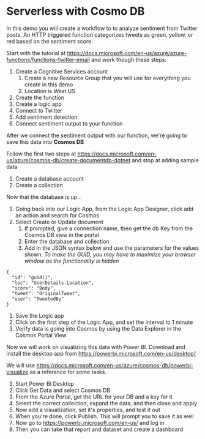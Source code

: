 # Serverless with Cosmo DB

In this demo you will create a workflow to to analyze sentiment from Twitter posts. An HTTP triggered function categorizes tweets as green, yellow, or red based on the sentiment score.

Start with the tutorial at https://docs.microsoft.com/en-us/azure/azure-functions/functions-twitter-email and work though these steps:
1. Create a Cognitive Services account
    1. Create a new Resource Group that you will use for everything you create in this demo
	1. Location is West US
1. Create the function
1. Create a logic app
1. Connect to Twitter
1. Add sentiment detection
1. Connect sentiment output to your function

After we connect the sentiment output with our function, we're going to save this data into **Cosmos DB**

Follow the first two steps at https://docs.microsoft.com/en-us/azure/cosmos-db/create-documentdb-dotnet and stop at adding sample data

1. Create a database account
1. Create a collection

Now that the database is up...
1. Going back into our Logic App, from the Logic App Designer, click add an action and search for Cosmos
1. Select Create or Update document
	1. If prompted, give a connection name, then get the db Key from the Cosmos DB view in the portal
	1. Enter the database and collection
	1. Add in the JSON syntax below and use the parameters for the values shown.  *To make the GUID, you may have to maximize your browser window as the functionality is hidden*
```
{  
  "id": "guid()",  
  "loc": "UserDetails.Location",  
  "score": "Body",  
  "tweet": "OriginalTweet",  
  "user": "TweetedBy"  
}  
```
1. Save the Logic app
1. Click on the first step of the Logic App, and set the interval to 1 minute
1. Verify data is going into Cosmos by using the Data Explorer in the Cosmos Portal View

Now we will work on visualizing this data with Power BI.  Download and install the desktop app from https://powerbi.microsoft.com/en-us/desktop/

We will use https://docs.microsoft.com/en-us/azure/cosmos-db/powerbi-visualize as a reference for some tasks.

1. Start Power BI Desktop
1. Click Get Data and select Cosmos DB
1. From the Azure Portal, get the URL for your DB and a key for it
1. Select the correct collection, expand the data, and then close and apply
1. Now add a visualization, set it's properties, and test it out
1. When you're done, click Publish. This will prompt you to save it as well
1. Now go to https://powerbi.microsoft.com/en-us/ and log in
1. Then you can take that report and dataset and create a dashboard
